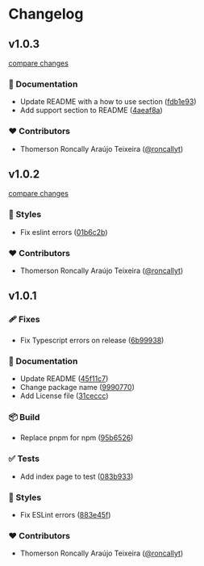 # Changelog


## v1.0.3

[compare changes](https://github.com/roncallyt/nuxt-maintenizr/compare/v1.0.2...v1.0.3)

### 📖 Documentation

- Update README with a how to use section ([fdb1e93](https://github.com/roncallyt/nuxt-maintenizr/commit/fdb1e93))
- Add support section to README ([4aeaf8a](https://github.com/roncallyt/nuxt-maintenizr/commit/4aeaf8a))

### ❤️ Contributors

- Thomerson Roncally Araújo Teixeira ([@roncallyt](https://github.com/roncallyt))

## v1.0.2

[compare changes](https://github.com/roncallyt/nuxt-maintenizr/compare/v1.0.1...v1.0.2)

### 🎨 Styles

- Fix eslint errors ([01b6c2b](https://github.com/roncallyt/nuxt-maintenizr/commit/01b6c2b))

### ❤️ Contributors

- Thomerson Roncally Araújo Teixeira ([@roncallyt](https://github.com/roncallyt))

## v1.0.1


### 🩹 Fixes

- Fix Typescript errors on release ([6b99938](https://github.com/roncallyt/nuxt-maintenizr/commit/6b99938))

### 📖 Documentation

- Update README ([45f11c7](https://github.com/roncallyt/nuxt-maintenizr/commit/45f11c7))
- Change package name ([9990770](https://github.com/roncallyt/nuxt-maintenizr/commit/9990770))
- Add License file ([31ceccc](https://github.com/roncallyt/nuxt-maintenizr/commit/31ceccc))

### 📦 Build

- Replace pnpm for npm ([95b6526](https://github.com/roncallyt/nuxt-maintenizr/commit/95b6526))

### ✅ Tests

- Add index page to test ([083b933](https://github.com/roncallyt/nuxt-maintenizr/commit/083b933))

### 🎨 Styles

- Fix ESLint errors ([883e45f](https://github.com/roncallyt/nuxt-maintenizr/commit/883e45f))

### ❤️ Contributors

- Thomerson Roncally Araújo Teixeira ([@roncallyt](https://github.com/roncallyt))

